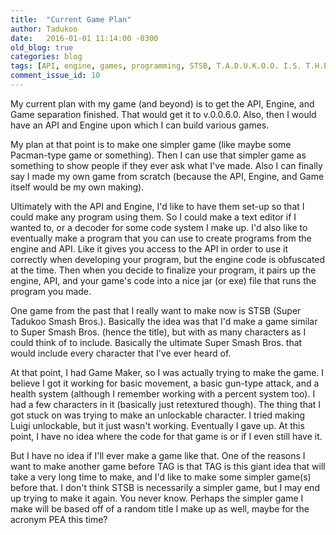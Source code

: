 ```yaml
---
title:  "Current Game Plan"
author: Tadukoo
date:   2016-01-01 11:14:00 -0300
old_blog: true
categories: blog
tags: [API, engine, games, programming, STSB, T.A.D.U.K.O.O. I.S. T.H.E. G.R.E.A.T.E.S.T. P.E.R.S.O.N. W.H.O. E.V.E.R. L.I.V.E.D.]
comment_issue_id: 10
---
```

My current plan with my game (and beyond) is to get the API, Engine, and Game separation finished. That would get it to v.0.0.6.0. Also, then I would have an 
API and Engine upon which I can build various games.

My plan at that point is to make one simpler game (like maybe some Pacman-type game or something). Then I can use that simpler game as something to show people 
if they ever ask what I've made. Also I can finally say I made my own game from scratch (because the API, Engine, and Game itself would be my own making).

Ultimately with the API and Engine, I'd like to have them set-up so that I could make any program using them. So I could make a text editor if I wanted to, or 
a decoder for some code system I make up. I'd also like to eventually make a program that you can use to create programs from the engine and API. Like it gives 
you access to the API in order to use it correctly when developing your program, but the engine code is obfuscated at the time. Then when you decide to 
finalize your program, it pairs up the engine, API, and your game's code into a nice jar (or exe) file that runs the program you made.

One game from the past that I really want to make now is STSB (Super Tadukoo Smash Bros.). Basically the idea was that I'd make a game similar to Super Smash 
Bros. (hence the title), but with as many characters as I could think of to include. Basically the ultimate Super Smash Bros. that would include every 
character that I've ever heard of.

At that point, I had Game Maker, so I was actually trying to make the game. I believe I got it working for basic movement, a basic gun-type attack, and a 
health system (although I remember working with a percent system too). I had a few characters in it (basically just retextured though). The thing that I got 
stuck on was trying to make an unlockable character. I tried making Luigi unlockable, but it just wasn't working. Eventually I gave up. At this point, I have 
no idea where the code for that game is or if I even still have it.

But I have no idea if I'll ever make a game like that. One of the reasons I want to make another game before TAG is that TAG is this giant idea that will take 
a very long time to make, and I'd like to make some simpler game(s) before that. I don't think STSB is necessarily a simpler game, but I may end up trying to 
make it again. You never know. Perhaps the simpler game I make will be based off of a random title I make up as well, maybe for the acronym PEA this time?
